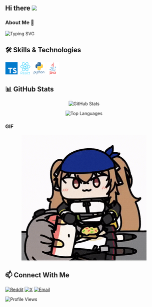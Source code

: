 ## Hi there <img src="https://media.giphy.com/media/hvRJCLFzcasrR4ia7z/giphy.gif" width="25px">


### About Me 🚀
![Typing SVG](https://readme-typing-svg.herokuapp.com?font=Fira+Code&pause=1000&width=435&lines=Full+Stack+Developer;Always+learning+new+things)

<!-- ## About Me
- 🔭 I'm currently working on [Current Project]
- 🌱 I'm currently learning [Technology/Skill]
- 👯 I'm looking to collaborate on [Interesting Projects]
- 💬 Ask me about [Your Expertise]
- ⚡ Fun fact: [Something Interesting About You] -->

## 🛠️ Skills & Technologies
<p align="left">
  <img src="https://raw.githubusercontent.com/devicons/devicon/master/icons/typescript/typescript-original.svg" alt="typescript" width="40" height="40"/>
  <img src="https://raw.githubusercontent.com/devicons/devicon/master/icons/react/react-original-wordmark.svg" alt="react" width="40" height="40"/>
  <img src="https://raw.githubusercontent.com/devicons/devicon/master/icons/python/python-original-wordmark.svg" alt="python" width="40" height="40"/>
  <img src="https://raw.githubusercontent.com/devicons/devicon/master/icons/java/java-original-wordmark.svg" alt="java" width="40" height="40"/>
  <!-- Add more technology icons as needed -->
</p>

## 📊 GitHub Stats
<p align="center">
  <img src="https://github-readme-stats.vercel.app/api?username=tranbinhminh1403&show_icons=true&theme=ambient_gradient&rank_icon=github&custom_title=My%20GitHub%20Stats" alt="GitHub Stats" />
</p>
<p align="center">
  <img src="https://github-readme-stats.vercel.app/api/top-langs/?username=tranbinhminh1403&layout=compact&theme=transparent" alt="Top Languages" />
</p>

### GIF
<p align="center">
  <img src="./gif/9uw0qxjreyqe1.gif" alt="Centered GIF">
</p>

## 📫 Connect With Me
<p align="left">
  <a href="https://www.reddit.com/user/Ferast/" target="_blank"><img src="https://img.shields.io/badge/Reddit-FF4500?style=for-the-badge&logo=reddit&logoColor=white" alt="Reddit"/></a>
  <a href="https://x.com/Ferast10" target="_blank"><img src="https://img.shields.io/badge/X-000000?style=for-the-badge&logo=x&logoColor=white" alt="X"/></a>
  <a href="mailto:tranbinhminh1403@gmail.com"><img src="https://img.shields.io/badge/Email-D14836?style=for-the-badge&logo=gmail&logoColor=white" alt="Email"/></a>
</p>

<!-- Optional: Add a profile visitor counter -->
![Profile Views](https://komarev.com/ghpvc/?username=tranbinhminh1403&color=brightgreen)

<!-- Optional: Add a snake animation of your contribution graph -->
<!-- ![Snake animation](https://github.com/tranbinhminh1403/tranbinhminh140/blob/output/github-contribution-grid-snake.svg) -->